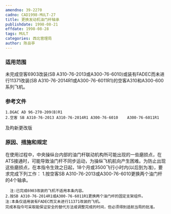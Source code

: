 ```yaml
---
amendno: 39-2270
cadno: CAD1998-MULT-27
title: 更换发动机油门杆轴承
publishdate: 1998-08-21
effdate: 1998-08-28
tags: MULT
categories: 西北管理局
author: 陈岳亭
---
```


### 适用范围 
未完成空客6903改装(SB A310-76-2013或A300-76-6010)或装有FADEC而未进行11371改装(SB A310-76-2014R1或A300-76-6011R1)的空客A310和A300-600系列飞机。

### 参考文件
    1.DGAC AD 96-270-209(B)R1 
    2.空客 SB A310-76-2013 A310-76-2014R1 A300-76-6010    A300-76-6011R1 
及昀新更改版

### 原因、措施和规定 
在使用过程中，中央操纵台内部的油门杆联动机构所可能出现的一些磨损点，在ATS接通时，可能导致油门杆不同步运动，为操纵飞机航向产生困难。为防止出现这些磨损点，在本指令生效之日起，18个月或3500飞行小时内(以后到为准)，要求完成下列工作： 
    1.按空客SB A310-76-2013或A300-76-6010更换两个油门杆的4个轴承。 
       
      注:已完成6903改装的飞机不适用本条内容。 
    2.按SB A310-76-2014R1或A300-76-6011R1更换两个油门杆的固定支架组件。       注:本条仅适用装有FADEC而又未进行11371改装的飞机。 
    完成本指令可采取能保证安全的替代方法或调整完成的时间，但必须得到适航当局的批准。
